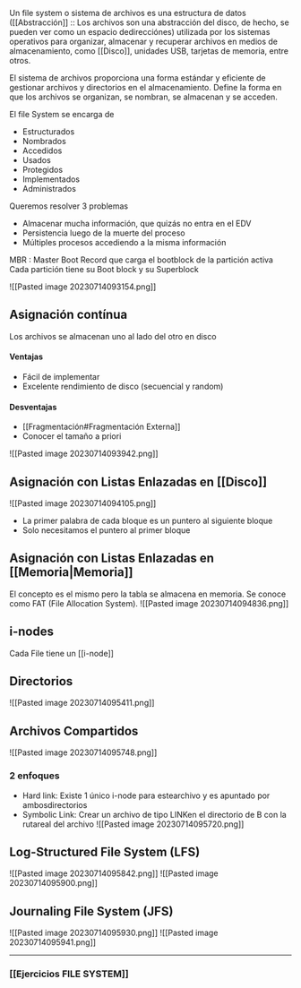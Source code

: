 Un file system o sistema de archivos es una estructura de datos ([[Abstracción]] :: Los archivos son una abstracción del disco, de hecho, se pueden ver como un espacio dedirecciónes) utilizada por los sistemas operativos para organizar, almacenar y recuperar archivos en medios de almacenamiento, como [[Disco]], unidades USB, tarjetas de memoria, entre otros.

El sistema de archivos proporciona una forma estándar y eficiente de gestionar archivos y directorios en el almacenamiento. Define la forma en que los archivos se organizan, se nombran, se almacenan y se acceden.

El file System se encarga de 
 - Estructurados
 - Nombrados
 - Accedidos
 - Usados
 - Protegidos
 - Implementados
 - Administrados

Queremos resolver 3 problemas
- Almacenar mucha información, que quizás no entra en el EDV
- Persistencia luego de la muerte del proceso
- Múltiples procesos accediendo a la misma información


MBR : Master Boot Record que carga el bootblock de la partición activa
Cada partición tiene su Boot block y su Superblock

![[Pasted image 20230714093154.png]]


## Asignación contínua
Los archivos se almacenan uno al lado del otro en disco
#### Ventajas
- Fácil de implementar
- Excelente rendimiento de disco (secuencial y random)

#### Desventajas
- [[Fragmentación#Fragmentación Externa]]
- Conocer el tamaño a priori

![[Pasted image 20230714093942.png]]


## Asignación con Listas Enlazadas en [[Disco]]
![[Pasted image 20230714094105.png]]
- La primer palabra de cada bloque es un puntero al siguiente bloque
- Solo necesitamos el puntero al primer bloque

## Asignación con Listas Enlazadas en [[Memoria|Memoria]]
El concepto es el mismo pero la tabla se almacena en memoria. Se conoce como FAT (File Allocation System).
![[Pasted image 20230714094836.png]]

## i-nodes
Cada File tiene un [[i-node]]


## Directorios
![[Pasted image 20230714095411.png]]

## Archivos Compartidos
![[Pasted image 20230714095748.png]]
### 2 enfoques
- Hard link: Existe 1 único i-node para estearchivo y es apuntado por ambosdirectorios
- Symbolic Link: Crear un archivo de tipo LINKen el directorio de B con la rutareal del archivo
![[Pasted image 20230714095720.png]]


## Log-Structured File System (LFS)

![[Pasted image 20230714095842.png]]
![[Pasted image 20230714095900.png]]

## Journaling File System (JFS)
![[Pasted image 20230714095930.png]]
![[Pasted image 20230714095941.png]]




***
### [[Ejercicios FILE SYSTEM]]
